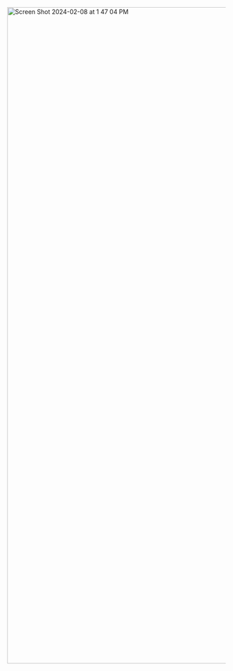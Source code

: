 <img width="1512" alt="Screen Shot 2024-02-08 at 1 47 04 PM" src="https://github.com/Zmmitch/Unofficial-web1/assets/67671578/d6249ee3-9f7e-4aa8-a6d7-2febbbcaddd7">
